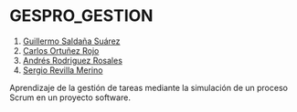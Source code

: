 # GESPRO_GESTION

  1. [Guillermo Saldaña Suárez](https://github.com/GuillermoSaldana) 
  2. [Carlos Ortuñez Rojo](https://github.com/CarlosOrtu)
  3. [Andrés Rodriguez Rosales](https://github.com/andriu99)
  4. [Sergio Revilla Merino](https://github.com/srevilla999)
  
Aprendizaje de la gestión de tareas mediante la simulación de un proceso Scrum en un proyecto software.
